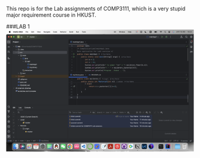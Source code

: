 This repo is for the Lab assignments of COMP3111, which is a very stupid major requirement course in HKUST.

###LAB 1
![Screenshot for LAB1](pics/LAB1_screenshot.png)